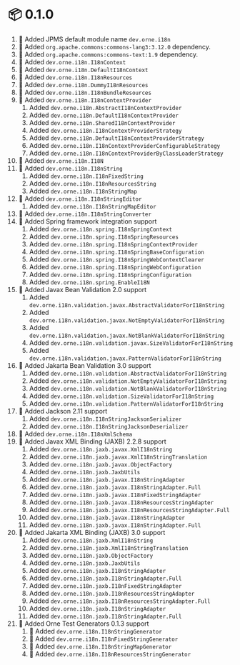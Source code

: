 # :package: 0.1.0

01. :wrench: Added JPMS default module name `dev.orne.i18n`
01. :wrench: Added `org.apache.commons:commons-lang3:3.12.0` dependency.
01. :wrench: Added `org.apache.commons:commons-text:1.9` dependency.
01. :gift: Added `dev.orne.i18n.I18nContext`
01. :gift: Added `dev.orne.i18n.DefaultI18nContext`
01. :gift: Added `dev.orne.i18n.I18nResources`
01. :gift: Added `dev.orne.i18n.DummyI18nResources`
01. :gift: Added `dev.orne.i18n.I18nBundleResources`
01. :gift: Added `dev.orne.i18n.I18nContextProvider`
    01. Added `dev.orne.i18n.AbstractI18nContextProvider`
    01. Added `dev.orne.i18n.DefaultI18nContextProvider`
    01. Added `dev.orne.i18n.SharedI18nContextProvider`
    01. Added `dev.orne.i18n.I18nContextProviderStrategy`
    01. Added `dev.orne.i18n.DefaultI18nContextProviderStrategy`
    01. Added `dev.orne.i18n.I18nContextProviderConfigurableStrategy`
    01. Added `dev.orne.i18n.I18nContextProviderByClassLoaderStrategy`
01. :gift: Added `dev.orne.i18n.I18N`
01. :gift: Added `dev.orne.i18n.I18nString`
    01. Added `dev.orne.i18n.I18nFixedString`
    01. Added `dev.orne.i18n.I18nResourcesString`
    01. Added `dev.orne.i18n.I18nStringMap`
01. :gift: Added `dev.orne.i18n.I18nStringEditor`
    01. Added `dev.orne.i18n.I18nStringMapEditor`
01. :gift: Added `dev.orne.i18n.I18nStringConverter`
01. :gift: Added Spring framework integration support
    01. Added `dev.orne.i18n.spring.I18nSpringContext`
    01. Added `dev.orne.i18n.spring.I18nSpringResources`
    01. Added `dev.orne.i18n.spring.I18nSpringContextProvider`
    01. Added `dev.orne.i18n.spring.I18nSpringBaseConfiguration`
    01. Added `dev.orne.i18n.spring.I18nSpringWebContextClearer`
    01. Added `dev.orne.i18n.spring.I18nSpringWebConfiguration`
    01. Added `dev.orne.i18n.spring.I18nSpringConfiguration`
    01. Added `dev.orne.i18n.spring.EnableI18N`
01. :gift: Added Javax Bean Validation 2.0 support
    01. Added `dev.orne.i18n.validation.javax.AbstractValidatorForI18nString`
    01. Added `dev.orne.i18n.validation.javax.NotEmptyValidatorForI18nString`
    01. Added `dev.orne.i18n.validation.javax.NotBlankValidatorForI18nString`
    01. Added `dev.orne.i18n.validation.javax.SizeValidatorForI18nString`
    01. Added `dev.orne.i18n.validation.javax.PatternValidatorForI18nString`
01. :gift: Added Jakarta Bean Validation 3.0 support
    01. Added `dev.orne.i18n.validation.AbstractValidatorForI18nString`
    01. Added `dev.orne.i18n.validation.NotEmptyValidatorForI18nString`
    01. Added `dev.orne.i18n.validation.NotBlankValidatorForI18nString`
    01. Added `dev.orne.i18n.validation.SizeValidatorForI18nString`
    01. Added `dev.orne.i18n.validation.PatternValidatorForI18nString`
01. :gift: Added Jackson 2.11 support
    01. Added `dev.orne.i18n.I18nStringJacksonSerializer`
    01. Added `dev.orne.i18n.I18nStringJacksonDeserializer`
01. :gift: Added `dev.orne.i18n.I18nXmlSchema`
01. :gift: Added Javax XML Binding (JAXB) 2.2.8 support
    01. Added `dev.orne.i18n.jaxb.javax.XmlI18nString`
    01. Added `dev.orne.i18n.jaxb.javax.XmlI18nStringTranslation`
    01. Added `dev.orne.i18n.jaxb.javax.ObjectFactory`
    01. Added `dev.orne.i18n.jaxb.JaxbUtils`
    01. Added `dev.orne.i18n.jaxb.javax.I18nStringAdapter`
    01. Added `dev.orne.i18n.jaxb.javax.I18nStringAdapter.Full`
    01. Added `dev.orne.i18n.jaxb.javax.I18nFixedStringAdapter`
    01. Added `dev.orne.i18n.jaxb.javax.I18nResourcesStringAdapter`
    01. Added `dev.orne.i18n.jaxb.javax.I18nResourcesStringAdapter.Full`
    01. Added `dev.orne.i18n.jaxb.javax.I18nStringAdapter`
    01. Added `dev.orne.i18n.jaxb.javax.I18nStringAdapter.Full`
01. :gift: Added Jakarta XML Binding (JAXB) 3.0 support
    01. Added `dev.orne.i18n.jaxb.XmlI18nString`
    01. Added `dev.orne.i18n.jaxb.XmlI18nStringTranslation`
    01. Added `dev.orne.i18n.jaxb.ObjectFactory`
    01. Added `dev.orne.i18n.jaxb.JaxbUtils`
    01. Added `dev.orne.i18n.jaxb.I18nStringAdapter`
    01. Added `dev.orne.i18n.jaxb.I18nStringAdapter.Full`
    01. Added `dev.orne.i18n.jaxb.I18nFixedStringAdapter`
    01. Added `dev.orne.i18n.jaxb.I18nResourcesStringAdapter`
    01. Added `dev.orne.i18n.jaxb.I18nResourcesStringAdapter.Full`
    01. Added `dev.orne.i18n.jaxb.I18nStringAdapter`
    01. Added `dev.orne.i18n.jaxb.I18nStringAdapter.Full`
01. :gift: Added Orne Test Generators 0.1.3 support
    01. :gift: Added `dev.orne.i18n.I18nStringGenerator`
    01. :gift: Added `dev.orne.i18n.I18nFixedStringGenerator`
    01. :gift: Added `dev.orne.i18n.I18nStringMapGenerator`
    01. :gift: Added `dev.orne.i18n.I18nResourcesStringGenerator`
